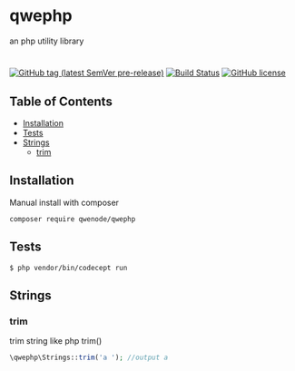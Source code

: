 # qwephp
an php utility library
#
[![GitHub tag (latest SemVer pre-release)](https://img.shields.io/github/v/tag/qwenode/qwephp?include_prereleases)](https://github.com/qwenode/qwephp/releases)
[![Build Status](https://github.com/qwenode/qwephp/workflows/Build%20Status/badge.svg)](https://github.com/qwenode/qwephp/actions?query=workflow%3A%22Build+Status%22)
[![GitHub license](https://img.shields.io/github/license/qwenode/qwephp)](https://github.com/qwenode/qwephp/blob/master/LICENSE)


## Table of Contents
- [Installation](#installation)
- [Tests](#tests)
- [Strings](#strings)
    - [trim](#trim)

## Installation
Manual install with composer
```shell script
composer require qwenode/qwephp
```

## Tests

```shell script
$ php vendor/bin/codecept run
```

## Strings

### trim
trim string like php trim()
```php
\qwephp\Strings::trim('a '); //output a
```
